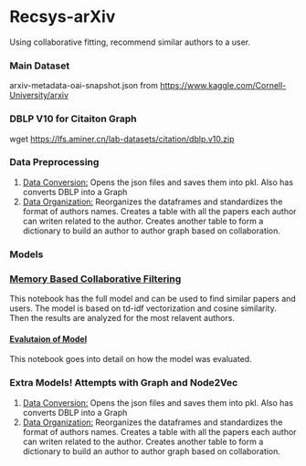 # Recsys-arXiv
Using collaborative fitting, recommend similar authors to a user.

### Main Dataset
arxiv-metadata-oai-snapshot.json from https://www.kaggle.com/Cornell-University/arxiv

### DBLP V10 for Citaiton Graph
wget https://lfs.aminer.cn/lab-datasets/citation/dblp.v10.zip

### Data Preprocessing

<ol>
  <li><a href="Data_Conversion.ipynb">Data Conversion:</a> Opens the json files and saves them into pkl. Also has converts DBLP into a Graph</li>
  <li><a href="Data%20Organization.ipynb">Data Organization:</a> Reorganizes the dataframes and standardizes the format of authors names. Creates a table with all the papers each author can writen related to the author. Creates another table to form a dictionary to build an author to author graph based on collaboration.</li>
</ol>

### Models
<h3><a href="Memory Based Collaborative Filtering.ipynb">Memory Based Collaborative Filtering </a></h3>
This notebook has the full model and can be used to find similar papers and users. The model is based on td-idf vectorization and cosine similarity. Then the results are analyzed for the most relavent authors.

<h4><a href="Memory Based Collaborative Filtering with Evaluation.ipynb">Evalutaion of Model</a></h4>
This notebook goes into detail on how the model was evaluated.

### Extra Models! Attempts with Graph and Node2Vec
<ol>
  <li><a href="Graph Implementation.ipynb">Data Conversion:</a> Opens the json files and saves them into pkl. Also has converts DBLP into a Graph</li>
  <li><a href="Graph Implementation with Authors.ipynb">Data Organization:</a> Reorganizes the dataframes and standardizes the format of authors names. Creates a table with all the papers each author can writen related to the author. Creates another table to form a dictionary to build an author to author graph based on collaboration.</li>
</ol>
